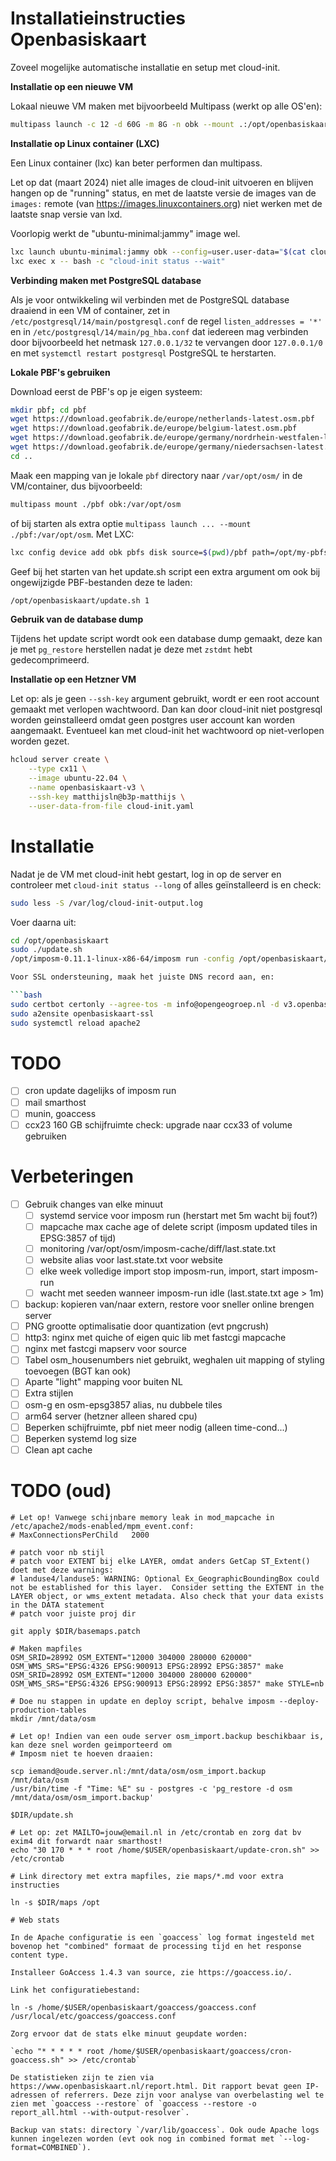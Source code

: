 Installatieinstructies Openbasiskaart
=====================================

Zoveel mogelijke automatische installatie en setup met cloud-init.

**Installatie op een nieuwe VM**

Lokaal nieuwe VM maken met bijvoorbeeld Multipass (werkt op alle OS'en):

```bash
multipass launch -c 12 -d 60G -m 8G -n obk --mount .:/opt/openbasiskaart --cloud-init cloud-init.yaml 22.04
```

**Installatie op Linux container (LXC)**

Een Linux container (lxc) kan beter performen dan multipass.

Let op dat (maart 2024) niet alle images de cloud-init uitvoeren en blijven hangen op de "running" status, en met de 
laatste versie de images van de `images:` remote (van https://images.linuxcontainers.org) niet werken met de laatste 
snap versie van lxd.

Voorlopig werkt de "ubuntu-minimal:jammy" image wel.

```bash
lxc launch ubuntu-minimal:jammy obk --config=user.user-data="$(cat cloud-init.yaml)"
lxc exec x -- bash -c "cloud-init status --wait"
```

**Verbinding maken met PostgreSQL database**

Als je voor ontwikkeling wil verbinden met de PostgreSQL database draaiend in een VM of container, zet in 
`/etc/postgresql/14/main/postgresql.conf` de regel `listen_addresses = '*'` en in `/etc/postgresql/14/main/pg_hba.conf`
dat iedereen mag verbinden door bijvoorbeeld het netmask `127.0.0.1/32` te vervangen door `127.0.0.1/0` en met
`systemctl restart postgresql` PostgreSQL te herstarten.

**Lokale PBF's gebruiken**

Download eerst de PBF's op je eigen systeem:

```bash
mkdir pbf; cd pbf
wget https://download.geofabrik.de/europe/netherlands-latest.osm.pbf
wget https://download.geofabrik.de/europe/belgium-latest.osm.pbf
wget https://download.geofabrik.de/europe/germany/nordrhein-westfalen-latest.osm.pbf
wget https://download.geofabrik.de/europe/germany/niedersachsen-latest.osm.pbf
cd ..
```

Maak een mapping van je lokale `pbf` directory naar `/var/opt/osm/` in de VM/container, dus bijvoorbeeld:

```bash
multipass mount ./pbf obk:/var/opt/osm
```
of bij starten als extra optie `multipass launch ... --mount ./pbf:/var/opt/osm`. Met LXC:

```bash
lxc config device add obk pbfs disk source=$(pwd)/pbf path=/opt/my-pbfs
```

Geef bij het starten van het update.sh script een extra argument om ook bij ongewijzigde PBF-bestanden deze te laden:

```bash
/opt/openbasiskaart/update.sh 1
```

**Gebruik van de database dump**

Tijdens het update script wordt ook een database dump gemaakt, deze kan je met `pg_restore` herstellen nadat je deze met
`zstdmt` hebt gedecomprimeerd.

**Installatie op een Hetzner VM**

Let op: als je geen `--ssh-key` argument gebruikt, wordt er een root account gemaakt met verlopen wachtwoord. Dan kan
door cloud-init niet postgresql worden geinstalleerd omdat geen postgres user account kan worden aangemaakt. Eventueel
kan met cloud-init het wachtwoord op niet-verlopen worden gezet.

```bash
hcloud server create \
    --type cx11 \
    --image ubuntu-22.04 \
    --name openbasiskaart-v3 \
    --ssh-key matthijsln@b3p-matthijs \
    --user-data-from-file cloud-init.yaml
```

Installatie
===========

Nadat je de VM met cloud-init hebt gestart, log in op de server en controleer met `cloud-init status --long` of alles 
ge&iuml;nstalleerd is en check:

```bash
sudo less -S /var/log/cloud-init-output.log
````

Voer daarna uit:
```bash
cd /opt/openbasiskaart
sudo ./update.sh
/opt/imposm-0.11.1-linux-x86-64/imposm run -config /opt/openbasiskaart/imposm/config.json

Voor SSL ondersteuning, maak het juiste DNS record aan, en:

```bash
sudo certbot certonly --agree-tos -m info@opengeogroep.nl -d v3.openbasiskaart.nl --apache --test-cert
sudo a2ensite openbasiskaart-ssl
sudo systemctl reload apache2
```

TODO
====

- [ ] cron update dagelijks of imposm run
- [ ] mail smarthost
- [ ] munin, goaccess
- [ ] ccx23 160 GB schijfruimte check: upgrade naar ccx33 of volume gebruiken

Verbeteringen
=============

- [ ] Gebruik changes van elke minuut
  - [ ] systemd service voor imposm run (herstart met 5m wacht bij fout?)
  - [ ] mapcache max cache age of delete script (imposm updated tiles in EPSG:3857 of tijd)
  - [ ] monitoring /var/opt/osm/imposm-cache/diff/last.state.txt
  - [ ] website alias voor last.state.txt voor website
  - [ ] elke week volledige import stop imposm-run, import, start imposm-run
  - [ ] wacht met seeden wanneer imposm-run idle (last.state.txt age > 1m)
- [ ] backup: kopieren van/naar extern, restore voor sneller online brengen server
- [ ] PNG grootte optimalisatie door quantization (evt pngcrush)
- [ ] http3: nginx met quiche of eigen quic lib met fastcgi mapcache
- [ ] nginx met fastcgi mapserv voor source
- [ ] Tabel osm_housenumbers niet gebruikt, weghalen uit mapping of styling toevoegen (BGT kan ook)
- [ ] Aparte "light" mapping voor buiten NL
- [ ] Extra stijlen
- [ ] osm-g en osm-epsg3857 alias, nu dubbele tiles
- [ ] arm64 server (hetzner alleen shared cpu)
- [ ] Beperken schijfruimte, pbf niet meer nodig (alleen time-cond...)
- [ ] Beperken systemd log size
- [ ] Clean apt cache

TODO (oud)
==========
```
# Let op! Vanwege schijnbare memory leak in mod_mapcache in /etc/apache2/mods-enabled/mpm_event.conf:
# MaxConnectionsPerChild   2000
```

```
# patch voor nb stijl
# patch voor EXTENT bij elke LAYER, omdat anders GetCap ST_Extent() doet met deze warnings:
# landuse4/landuse5: WARNING: Optional Ex_GeographicBoundingBox could not be established for this layer.  Consider setting the EXTENT in the LAYER object, or wms_extent metadata. Also check that your data exists in the DATA statement
# patch voor juiste proj dir

git apply $DIR/basemaps.patch

# Maken mapfiles
OSM_SRID=28992 OSM_EXTENT="12000 304000 280000 620000" OSM_WMS_SRS="EPSG:4326 EPSG:900913 EPSG:28992 EPSG:3857" make
OSM_SRID=28992 OSM_EXTENT="12000 304000 280000 620000" OSM_WMS_SRS="EPSG:4326 EPSG:900913 EPSG:28992 EPSG:3857" make STYLE=nb

# Doe nu stappen in update en deploy script, behalve imposm --deploy-production-tables
mkdir /mnt/data/osm

# Let op! Indien van een oude server osm_import.backup beschikbaar is, kan deze snel worden geimporteerd om
# Imposm niet te hoeven draaien:

scp iemand@oude.server.nl:/mnt/data/osm/osm_import.backup /mnt/data/osm
/usr/bin/time -f "Time: %E" su - postgres -c 'pg_restore -d osm /mnt/data/osm/osm_import.backup'

$DIR/update.sh

# Let op: zet MAILTO=jouw@email.nl in /etc/crontab en zorg dat bv exim4 dit forwardt naar smarthost!
echo "30 170 * * * root /home/$USER/openbasiskaart/update-cron.sh" >> /etc/crontab

# Link directory met extra mapfiles, zie maps/*.md voor extra instructies

ln -s $DIR/maps /opt

# Web stats

In de Apache configuratie is een `goaccess` log format ingesteld met bovenop het "combined" formaat de processing tijd en het response content type.

Installeer GoAccess 1.4.3 van source, zie https://goaccess.io/.

Link het configuratiebestand:

ln -s /home/$USER/openbasiskaart/goaccess/goaccess.conf /usr/local/etc/goaccess/goaccess.conf

Zorg ervoor dat de stats elke minuut geupdate worden:

`echo "* * * * * root /home/$USER/openbasiskaart/goaccess/cron-goaccess.sh" >> /etc/crontab`

De statistieken zijn te zien via https://www.openbasiskaart.nl/report.html. Dit rapport bevat geen IP-adressen of referrers. Deze zijn voor analyse van overbelasting wel te zien met `goaccess --restore` of `goaccess --restore -o report_all.html --with-output-resolver`.

Backup van stats: directory `/var/lib/goaccess`. Ook oude Apache logs kunnen ingelezen worden (evt ook nog in combined format met `--log-format=COMBINED`).

